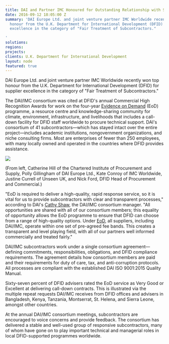 ```yaml
---
title: DAI and Partner IMC Honoured for Outstanding Relationship with Subcontractors
date: 2016-09-12 18:05:00 Z
summary: 'DAI Europe Ltd. and joint venture partner IMC Worldwide recently won top
  honour from the U.K. Department for International Development (DFID) for supplier
  excellence in the category of "Fair Treatment of Subcontractors."

'
solutions: 
regions: 
projects: 
clients: U.K. Department for International Development
layout: node
featured: true
---
```


DAI Europe Ltd. and joint venture partner IMC Worldwide recently won top honour from the U.K. Department for International Development (DFID) for supplier excellence in the category of "Fair Treatment of Subcontractors."

<!--more-->

The DAI/IMC consortium was cited at DFID's annual Commercial High Recognition Awards for work on the four-year [Evidence on Demand][1] (EoD) programme, a resource centre and knowledge-sharing community for climate, environment, infrastructure, and livelihoods that includes a call-down facility for DFID staff worldwide to procure technical support. DAI's consortium of 41 subcontractors—which has stayed intact over the entire project—includes academic institutions, nongovernment organizations, and niche consulting firms. Most are enterprises of fewer than 250 employees, with many locally owned and operated in the countries where DFID provides assistance.

![][2]

(From left, Catherine Hill of the Chartered Institute of Procurement and Supply, Polly Gillingham of DAI Europe Ltd., Kate Conroy of IMC Worldwide, Justine Currell of Unseen UK, and Nick Ford, DFID Head of Procurement and Commercial.)

"EoD is required to deliver a high-quality, rapid response service, so it is vital for us to provide subcontractors with clear and transparent processes," according to DAI's [Cathy Shaw][3], the DAI/IMC consortium manager. "All opportunities are shared with all of our consortium members; this equality of opportunity allows the EoD programme to ensure that DFID can choose from a range of high-quality options. Under [EoD][4], all suppliers, including DAI/IMC, operate within one set of pre-agreed fee bands. This creates a transparent and level playing field, with all of our partners well informed commercially and treated fairly."

DAI/IMC subcontractors work under a single consortium agreement—defining commitments, responsibilities, obligations, and DFID compliance requirements. The agreement details how consortium members are paid and their requirements for duty of care, tax, and anti-corruption protocols. All processes are compliant with the established DAI ISO 9001:2015 Quality Manual.

Sixty-seven percent of DFID advisers rated the EoD service as Very Good or Excellent at delivering call-down contracts. This is illustrated via the multiple repeat requests DAI/IMC receives from DFID offices and advisers in Bangladesh, Kenya, Tanzania, Montserrat, St. Helena, and Sierra Leone, amongst other countries.

At the annual DAI/IMC consortium meetings, subcontractors are encouraged to voice concerns and provide feedback. The consortium has delivered a stable and well-used group of responsive subcontractors, many of whom have gone on to play important technical and managerial roles in local DFID-supported programmes worldwide.

[1]: /our-work/projects/worldwide-evidence-demand-core-services
[2]: /assets/images/news/DFID-DAI-pic_0.jpg
[3]: /who-we-are/our-team/cathy-shaw
[4]: http://www.evidenceondemand.info/consultancy-services
